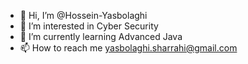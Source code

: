 - 👋 Hi, I’m @Hossein-Yasbolaghi
- 👀 I’m interested in Cyber Security
- 🌱 I’m currently learning Advanced Java
- 📫 How to reach me yasbolaghi.sharrahi@gmail.com

<!---
Hossein-Yasbolaghi/Hossein-Yasbolaghi is a ✨ special ✨ repository because its `README.md` (this file) appears on your GitHub profile.
You can click the Preview link to take a look at your changes.
--->
